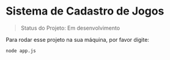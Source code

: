 <h1>Sistema de Cadastro de Jogos</h1>

> Status do Projeto: Em desenvolvimento

Para rodar esse projeto na sua máquina, por favor digite:

```
node app.js
```

